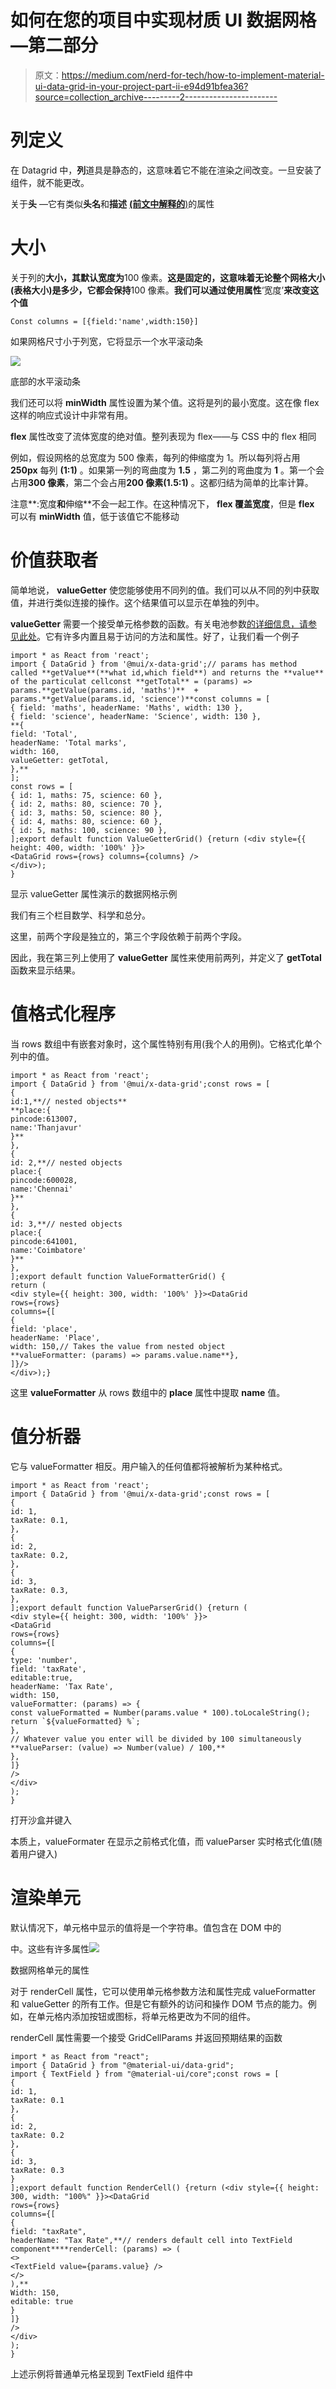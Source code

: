 # 如何在您的项目中实现材质 UI 数据网格—第二部分

> 原文：<https://medium.com/nerd-for-tech/how-to-implement-material-ui-data-grid-in-your-project-part-ii-e94d91bfea36?source=collection_archive---------2----------------------->

# 列定义

在 Datagrid 中，**列**道具是静态的，这意味着它不能在渲染之间改变。一旦安装了组件，就不能更改。

关于**头** —它有类似**头名**和**描述** [**(前文中解释的**)](https://arjunvaidy.medium.com/how-to-implement-material-ui-data-grid-in-your-project-part-i-7a40be743a6e)的属性

# 大小

关于列的**大小，其默认宽度为**100 像素。**这是固定的，这意味着无论整个网格大小(表格大小)是多少，它都会保持**100 像素。**我们可以通过使用属性**‘宽度’**来改变这个值**

`Const columns = [{field:'name',width:150}]`

如果网格尺寸小于列宽，它将显示一个水平滚动条

![](img/ee62a3cf065e407c4111180e968f557c.png)

底部的水平滚动条

我们还可以将 **minWidth** 属性设置为某个值。这将是列的最小宽度。这在像 flex 这样的响应式设计中非常有用。

**flex** 属性改变了流体宽度的绝对值。整列表现为 flex——与 CSS 中的 flex 相同

例如，假设网格的总宽度为 500 像素，每列的伸缩度为 1。所以每列将占用 **250px** 每列 **(1:1)** 。如果第一列的弯曲度为 **1.5** ，第二列的弯曲度为 **1** 。第一个会占用**300 像素**，第二个会占用**200 像素(1.5:1)** 。这都归结为简单的比率计算。

注意**:宽度**和**伸缩**不会一起工作。在这种情况下， **flex 覆盖宽度**，但是 **flex** 可以有 **minWidth** 值，低于该值它不能移动

# 价值获取者

简单地说， **valueGetter** 使您能够使用不同列的值。我们可以从不同的列中获取值，并进行类似连接的操作。这个结果值可以显示在单独的列中。

**valueGetter** 需要一个接受单元格参数的函数。有关电池参数[的详细信息，请参见此处](https://material-ui.com/api/data-grid/grid-cell-params/)。它有许多内置且易于访问的方法和属性。好了，让我们看一个例子

```
import * as React from 'react';
import { DataGrid } from '@mui/x-data-grid';// params has method called **getValue**(**what id,which field**) and returns the **value** of the particulat cellconst **getTotal** = (params) => params.**getValue(params.id, 'maths')**  + params.**getValue(params.id, 'science')**const columns = [
{ field: 'maths', headerName: 'Maths', width: 130 },
{ field: 'science', headerName: 'Science', width: 130 },
**{
field: 'Total',
headerName: 'Total marks',
width: 160,
valueGetter: getTotal,
},**
];
const rows = [
{ id: 1, maths: 75, science: 60 },
{ id: 2, maths: 80, science: 70 },
{ id: 3, maths: 50, science: 80 },
{ id: 4, maths: 80, science: 60 },
{ id: 5, maths: 100, science: 90 },
];export default function ValueGetterGrid() {return (<div style={{ height: 400, width: '100%' }}>
<DataGrid rows={rows} columns={columns} />
</div>);
}
```

显示 valueGetter 属性演示的数据网格示例

我们有三个栏目数学、科学和总分。

这里，前两个字段是独立的，第三个字段依赖于前两个字段。

因此，我在第三列上使用了 **valueGetter** 属性来使用前两列，并定义了 **getTotal** 函数来显示结果。

# 值格式化程序

当 rows 数组中有嵌套对象时，这个属性特别有用(我个人的用例)。它格式化单个列中的值。

```
import * as React from 'react';
import { DataGrid } from '@mui/x-data-grid';const rows = [
{
id:1,**// nested objects**
**place:{
pincode:613007,
name:'Thanjavur'
}**
},
{
id: 2,**// nested objects
place:{
pincode:600028,
name:'Chennai'
}**
},
{
id: 3,**// nested objects
place:{
pincode:641001,
name:'Coimbatore'
}**
},
];export default function ValueFormatterGrid() {
return (
<div style={{ height: 300, width: '100%' }}><DataGrid
rows={rows}
columns={[
{
field: 'place',
headerName: 'Place',
width: 150,// Takes the value from nested object
**valueFormatter: (params) => params.value.name**},
]}/>
</div>);}
```

这里 **valueFormatter** 从 rows 数组中的 **place** 属性中提取 **name** 值。

# 值分析器

它与 valueFormatter 相反。用户输入的任何值都将被解析为某种格式。

```
import * as React from 'react';
import { DataGrid } from '@mui/x-data-grid';const rows = [
{
id: 1,
taxRate: 0.1,
},
{
id: 2,
taxRate: 0.2,
},
{
id: 3,
taxRate: 0.3,
},
];export default function ValueParserGrid() {return (
<div style={{ height: 300, width: '100%' }}>
<DataGrid
rows={rows}
columns={[
{
type: 'number',
field: 'taxRate',
editable:true,
headerName: 'Tax Rate',
width: 150,
valueFormatter: (params) => {
const valueFormatted = Number(params.value * 100).toLocaleString();
return `${valueFormatted} %`;
},
// Whatever value you enter will be divided by 100 simultaneously
**valueParser: (value) => Number(value) / 100,**
},
]}
/>
</div>
);
}
```

打开沙盒并键入

本质上，valueFormater 在显示之前格式化值，而 valueParser 实时格式化值(随着用户键入)

# 渲染单元

默认情况下，单元格中显示的值将是一个字符串。值包含在 DOM 中的

中。这些有许多属性![](img/dcf0ba235333409e34f02998414a5956.png)

数据网格单元的属性

对于 renderCell 属性，它可以使用单元格参数方法和属性完成 valueFormatter 和 valueGetter 的所有工作。但是它有额外的访问和操作 DOM 节点的能力。例如，在单元格内添加按钮或图标，将单元格更改为不同的组件。

renderCell 属性需要一个接受 GridCellParams 并返回预期结果的函数

```
import * as React from "react";
import { DataGrid } from "@material-ui/data-grid";
import { TextField } from "@material-ui/core";const rows = [
{
id: 1,
taxRate: 0.1
},
{
id: 2,
taxRate: 0.2
},
{
id: 3,
taxRate: 0.3
}
];export default function RenderCell() {return (<div style={{ height: 300, width: "100%" }}><DataGrid
rows={rows}
columns={[
{
field: "taxRate",
headerName: "Tax Rate",**// renders default cell into TextField component****renderCell: (params) => (
<>
<TextField value={params.value} />
</>
),**
Width: 150,
editable: true
}
]}
/>
</div>
);
}
```

上述示例将普通单元格呈现到 TextField 组件中